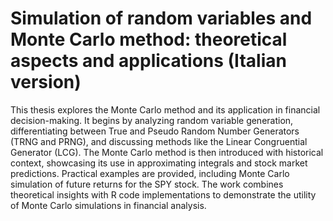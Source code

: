 # Simulation of random variables and Monte Carlo method: theoretical aspects and applications (Italian version)

This thesis explores the Monte Carlo method and its application in financial decision-making. It begins by analyzing random variable generation, differentiating between True and Pseudo Random Number Generators (TRNG and PRNG), and discussing methods like the Linear Congruential Generator (LCG). The Monte Carlo method is then introduced with historical context, showcasing its use in approximating integrals and stock market predictions. Practical examples are provided, including Monte Carlo simulation of future returns for the SPY stock. The work combines theoretical insights with R code implementations to demonstrate the utility of Monte Carlo simulations in financial analysis.
